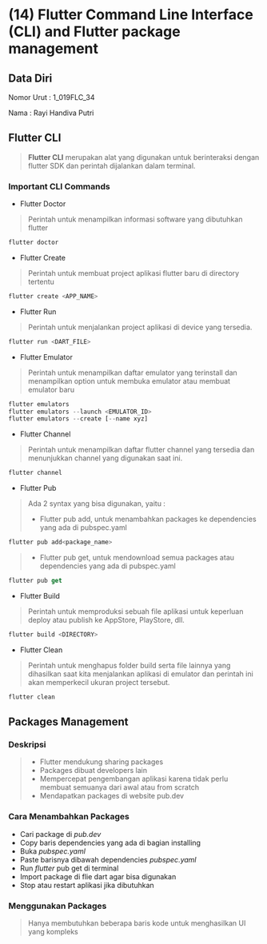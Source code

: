 # (14) Flutter Command Line Interface (CLI) and Flutter package management
## Data Diri
Nomor Urut : 1_019FLC_34

Nama : Rayi Handiva Putri

## Flutter CLI
> **Flutter CLI** merupakan alat yang digunakan untuk berinteraksi dengan flutter SDK dan perintah dijalankan dalam terminal.

### Important CLI Commands
- Flutter Doctor
> Perintah untuk menampilkan informasi software yang dibutuhkan flutter
```javascript
flutter doctor
``` 

- Flutter Create
> Perintah untuk membuat project aplikasi flutter baru di directory tertentu
```javascript
flutter create <APP_NAME>
```

- Flutter Run
> Perintah untuk menjalankan project aplikasi di device yang tersedia.
```javascript
flutter run <DART_FILE>
```

- Flutter Emulator
> Perintah untuk menampilkan daftar emulator yang terinstall dan menampilkan option untuk membuka emulator atau membuat emulator baru
```javascript
flutter emulators
flutter emulators --launch <EMULATOR_ID>
flutter emulators --create [--name xyz]
```

- Flutter Channel
> Perintah untuk menampilkan daftar flutter channel yang tersedia dan menunjukkan channel yang digunakan saat ini.
```javascript
flutter channel
```

- Flutter Pub
> Ada 2 syntax yang bisa digunakan, yaitu : 
> - Flutter pub add, untuk menambahkan packages ke dependencies yang ada di pubspec.yaml
```javascript
flutter pub add<package_name>
```
> - Flutter pub get, untuk mendownload semua packages atau dependencies yang ada di pubspec.yaml
```javascript
flutter pub get
```

- Flutter Build
> Perintah untuk memproduksi sebuah file aplikasi untuk keperluan deploy atau publish ke AppStore, PlayStore, dll.
```javascript
flutter build <DIRECTORY>
```

- Flutter Clean
> Perintah untuk menghapus folder build serta file lainnya yang dihasilkan saat kita menjalankan aplikasi di emulator dan perintah ini akan memperkecil ukuran project tersebut.
```javascript
flutter clean
```

## Packages Management
### Deskripsi
> - Flutter mendukung sharing packages
> - Packages dibuat developers lain
> - Mempercepat pengembangan aplikasi karena tidak perlu membuat semuanya dari awal atau from scratch
> - Mendapatkan packages di website pub.dev

### Cara Menambahkan Packages
- Cari package di _pub.dev_
- Copy baris dependencies yang ada di bagian installing
- Buka _pubspec.yaml_
- Paste barisnya dibawah dependencies _pubspec.yaml_
- Run _flutter_ pub get di terminal
- Import package di flie dart agar bisa digunakan
- Stop atau restart aplikasi jika dibutuhkan

### Menggunakan Packages
> Hanya membutuhkan beberapa baris kode untuk menghasilkan UI yang kompleks